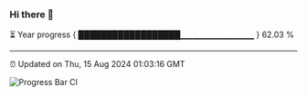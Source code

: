 ### Hi there 👋

⏳ Year progress { ██████████████████▁▁▁▁▁▁▁▁▁▁▁▁ } 62.03 %

---

⏰ Updated on Thu, 15 Aug 2024 01:03:16 GMT

![Progress Bar CI](https://github.com/JuvenileQ/Progress-Bar-CI/workflows/main/badge.svg)
